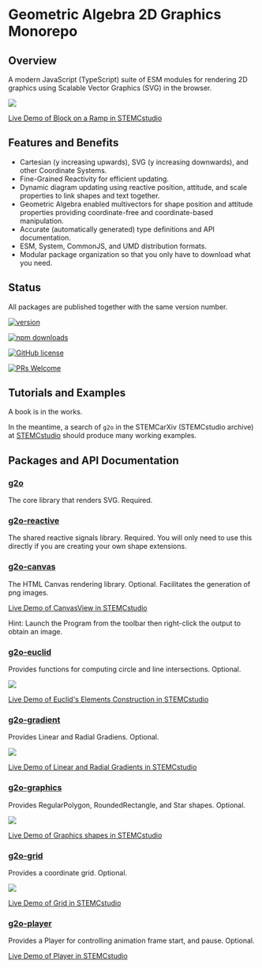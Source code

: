 # Geometric Algebra 2D Graphics Monorepo

## Overview

A modern JavaScript (TypeScript) suite of ESM modules for rendering 2D graphics using Scalable Vector Graphics (SVG) in the browser.

![](./images/ramp.png)

[Live Demo of Block on a Ramp in STEMCstudio](https://www.stemcstudio.com/gists/38aa01dfe4eca3a22d3f972d17c17df2)

## Features and Benefits

* Cartesian (y increasing upwards), SVG (y increasing downwards), and other Coordinate Systems.
* Fine-Grained Reactivity for efficient updating.
* Dynamic diagram updating using reactive position, attitude, and scale properties to link shapes and text together.
* Geometric Algebra enabled multivectors for shape position and attitude properties providing coordinate-free and coordinate-based manipulation.
* Accurate (automatically generated) type definitions and API documentation.
* ESM, System, CommonJS, and UMD distribution formats.
* Modular package organization so that you only have to download what you need.

## Status

All packages are published together with the same version number.

[![version](https://img.shields.io/npm/v/g2o.svg)](https://www.npmjs.com/package/g2o) 

[![npm downloads](https://img.shields.io/npm/dm/g2o.svg)](https://npm-stat.com/charts.html?package=g2o&from=2024-03-27)

[![GitHub license](https://img.shields.io/badge/license-MIT-blue.svg)](./LICENSE)

[![PRs Welcome](https://img.shields.io/badge/PRs-welcome-brightgreen.svg)](./CONTRIBUTING.md)

## Tutorials and Examples

A book is in the works.

In the meantime, a search of `g2o` in the STEMCarXiv (STEMCstudio archive) at [STEMCstudio](https://www.stemcstudio.com) should produce many working examples.

## Packages and API Documentation

### [g2o](https://geometryzen.github.io/g2o-mono)

The core library that renders SVG. Required.

### [g2o-reactive](https://geometryzen.github.io/g2o-mono/reactive)

The shared reactive signals library. Required. You will only need to use this directly if you are creating your own shape extensions.

### [g2o-canvas](https://geometryzen.github.io/g2o-mono/canvas)

The HTML Canvas rendering library. Optional. Facilitates the generation of png images.

[Live Demo of CanvasView in STEMCstudio](https://www.stemcstudio.com/gists/beb5ee1690bf44e9429cbeeb7cd7d5a6)

Hint: Launch the Program from the toolbar then right-click the output to obtain an image.

### [g2o-euclid](https://geometryzen.github.io/g2o-mono/euclid)

Provides functions for computing circle and line intersections. Optional.

![](./images/euclid.png)

[Live Demo of Euclid's Elements Construction in STEMCstudio](https://www.stemcstudio.com/gists/28890bad7794270d959330e2eba82cc7)

### [g2o-gradient](https://geometryzen.github.io/g2o-mono/gradient)

Provides Linear and Radial Gradiens. Optional.

![](./images/gradient.png)

[Live Demo of Linear and Radial Gradients in STEMCstudio](https://www.stemcstudio.com/gists/e82033ebe82bc5fd991a33a820cb7f83)

### [g2o-graphics](https://geometryzen.github.io/g2o-mono/graphics)

Provides RegularPolygon, RoundedRectangle, and Star shapes. Optional.

![](./images/graphics.png)

[Live Demo of Graphics shapes in STEMCstudio](https://www.stemcstudio.com/gists/8f873d1ef37536795b40883aa2e77c01)

### [g2o-grid](https://geometryzen.github.io/g2o-mono/grid)

Provides a coordinate grid. Optional.

![](./images/grid.png)

[Live Demo of Grid in STEMCstudio](https://www.stemcstudio.com/gists/7106f94b7639ce77bbcf2fcc88b217db)

### [g2o-player](https://geometryzen.github.io/g2o-mono/player)

Provides a Player for controlling animation frame start, and pause. Optional.

[Live Demo of Player in STEMCstudio](https://www.stemcstudio.com/gists/a88d400bc9176836bb4ff7f88340428a)
